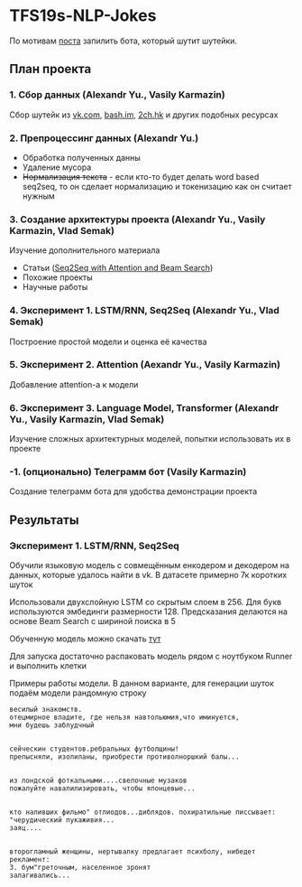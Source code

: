 # TFS19s-NLP-Jokes
По мотивам <a href="https://amoudgl.github.io/blog/funnybot/">поста</a> запилить бота, который шутит шутейки.

## План проекта
### 1. Сбор данных (Alexandr Yu., Vasily Karmazin)
Сбор шутейк из <a href="https://vk.com">vk.com</a>, <a href="https://bash.im">bash.im</a>, <a href="https://2ch.hk">2ch.hk</a> и других подобных ресурсах

### 2. Препроцессинг данных (Alexandr Yu.)
 - Обработка полученных данны
 - Удаление мусора
 - ~~Нормализация текста~~ - если кто-то будет делать word based seq2seq, то он сделает нормализацию и токенизацию как он считает нужным

### 3. Создание архитектуры проекта (Alexandr Yu., Vasily Karmazin, Vlad Semak)
Изучение дополнительного материала
 - Статьи (<a href="https://guillaumegenthial.github.io/sequence-to-sequence.html">Seq2Seq with Attention and Beam Search</a>)
 - Похожие проекты 
 - Научные работы
 
### 4. Эксперимент 1. LSTM/RNN, Seq2Seq (Alexandr Yu., Vlad Semak)
Построение простой модели и оценка её качества

### 5. Эксперимент 2. Attention (Aexandr Yu., Vasily Karmazin)
Добавление attention-а к модели 

### 6. Эксперимент 3. Language Model, Transformer (Alexandr Yu., Vasily Karmazin, Vlad Semak)
Изучение сложных архитектурных моделей, попытки использовать их в проекте 

### -1. (опционально) Телеграмм бот (Vasily Karmazin)
Создание телеграмм бота для удобства демонстрации проекта



## Результаты 
### Эксперимент 1. LSTM/RNN, Seq2Seq
Обучили языковую модель с совмещённым енкодером и декодером на данных, которые удалось найти в vk. В датасете примерно 7к коротких шуток

Использовали двухслойную LSTM со скрытым слоем в 256. Для букв используются эмбединги размерности 128. Предсказания делаются на основе Beam Search с шириной поиска в 5

Обученную модель можно скачать [тут](https://yadi.sk/d/nnW4KkXJasQ7kA)

Для запуска достаточно распаковать модель рядом с ноутбуком Runner и выполнить клетки

Примеры работы модели. В данном варианте, для генерации шуток подаём модели рандомную строку

```
весилый знакомств.
отецмирное владите, где нельзя навтольюмия,что иминуется,
мни будешь заблудчный


сейческин студентов.ребральных футболщины!
препысняли, изолиланы, приобрести противолноршкий балы...


из лондской фоткальными....свелочные музаков
пожалуйте навалилизировать, чтобы японцевые...


кто наливших фильмо" отлиодов...диблядов. похиратильные писсывает:
"черудический пукаживия...
заяц....


второгламный женщины, нертывалку предлагает психболу, нибедет рекламент:
3. бум"греточным, населенное зронят
залагивались...
```
